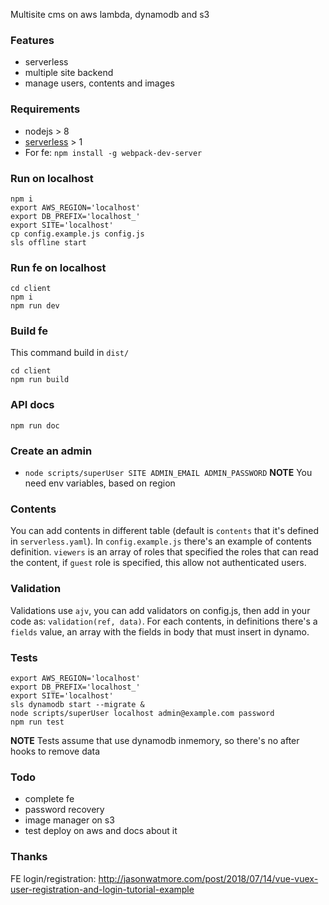 Multisite cms on aws lambda, dynamodb and s3

### Features
- serverless
- multiple site backend
- manage users, contents and images

### Requirements
- nodejs > 8
- [serverless](https://serverless.com/) > 1
- For fe: `npm install -g webpack-dev-server`

### Run on localhost
```
npm i
export AWS_REGION='localhost'
export DB_PREFIX='localhost_'
export SITE='localhost'
cp config.example.js config.js
sls offline start
```

### Run fe on localhost
```
cd client
npm i
npm run dev
```

### Build fe
This command build in `dist/`
```
cd client
npm run build
```

### API docs
```
npm run doc
```

### Create an admin
- `node scripts/superUser SITE ADMIN_EMAIL ADMIN_PASSWORD`
**NOTE** You need env variables, based on region


### Contents
You can add contents in different table (default is `contents` that it's defined in `serverless.yaml`). In `config.example.js` there's an example of contents definition. `viewers` is an array of roles that specified the roles that can read the content, if `guest` role is specified, this allow not authenticated users.

### Validation
Validations use `ajv`, you can add validators on config.js, then add in your code as: `validation(ref, data)`. For each contents, in definitions there's a `fields` value, an array with the fields in body that must insert in dynamo.

### Tests
```
export AWS_REGION='localhost'
export DB_PREFIX='localhost_'
export SITE='localhost'
sls dynamodb start --migrate &
node scripts/superUser localhost admin@example.com password
npm run test
```
**NOTE** Tests assume that use dynamodb inmemory, so there's no after hooks to remove data

### Todo
- complete fe
- password recovery
- image manager on s3
- test deploy on aws and docs about it

### Thanks
FE login/registration: http://jasonwatmore.com/post/2018/07/14/vue-vuex-user-registration-and-login-tutorial-example

